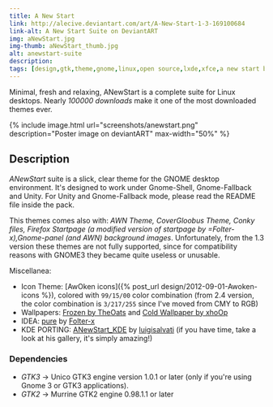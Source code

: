 ```yaml
---
title: A New Start
link: http://alecive.deviantart.com/art/A-New-Start-1-3-169100684
link-alt: A New Start Suite on DeviantART
img: aNewStart.jpg
img-thumb: aNewStart_thumb.jpg
alt: anewstart-suite
description:
tags: [design,gtk,theme,gnome,linux,open source,lxde,xfce,a new start blood,gtk2,gtk3]
---
```


Minimal, fresh and relaxing, ANewStart is a complete suite for Linux desktops. Nearly *100000 downloads* make it one of the most downloaded themes ever.

{% include image.html url="screenshots/anewstart.png" description="Poster image on deviantART" max-width="50%" %}

## Description

*ANewStart* suite is a slick, clear theme for the GNOME desktop environment. It's designed to work under Gnome-Shell, Gnome-Fallback and Unity. For Unity and Gnome-Fallback mode, please read the README file inside the pack.

This themes comes also with: _AWN Theme, CoverGloobus Theme, Conky files, Firefox Startpage (a modified version of startpage by =Folter-x),Gnome-panel (and AWN) background images_. Unfortunately, from the 1.3 version these themes are not fully supported, since for compatibility reasons with GNOME3 they became quite useless or unusable.

Miscellanea:

  * Icon Theme: [AwOken icons]({% post_url design/2012-09-01-Awoken-icons %}), colored with `99/15/00` color combination (from 2.4 version, the color combination is `3/217/255` since I've moved from CMY to RGB)
  * Wallpapers: [Frozen by TheOats](https://theoats.deviantart.com/art/Frozen-148293611) and [Cold Wallpaper by xhoOp](https://xhoop.deviantart.com/art/Cold-Wallpaper-271689860)
  * IDEA: [pure](https://folter-x.deviantart.com/art/pure-161401583) by [Folter-x](http://folter-x.deviantart.com/)
  * KDE PORTING: [ANewStart_KDE](https://lgsalvati.deviantart.com/art/AnewStart-Kde-1-0-303043841) by [luigisalvati](https://lgsalvati.deviantart.com/) (if you have time, take a look at his gallery, it's simply amazing!)

### Dependencies

  * *GTK3* -> Unico GTK3 engine version 1.0.1 or later (only if you're using Gnome 3 or GTK3 applications).
  * *GTK2* -> Murrine GTK2 engine 0.98.1.1 or later
